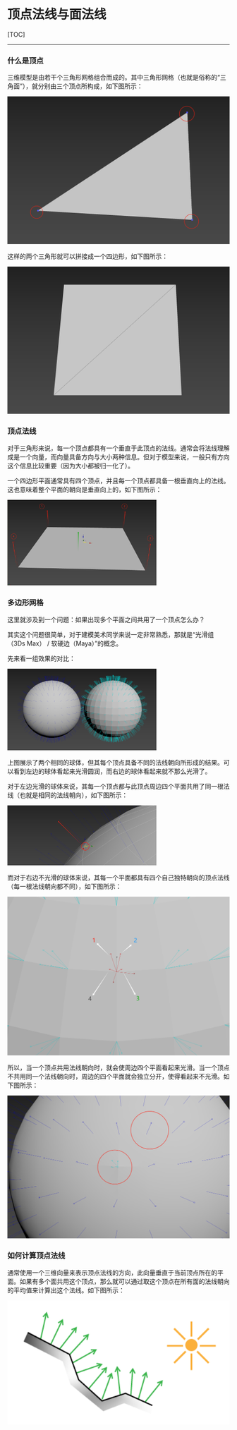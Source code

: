 # 顶点法线与面法线

[TOC]

------

### 什么是顶点

三维模型是由若干个三角形网格组合而成的。其中三角形网格（也就是俗称的“三角面”），就分别由三个顶点所构成，如下图所示：

<img src="1、顶点法线与面法线.assets/image-20240214191240220.png" alt="image-20240214191240220" style="zoom: 50%;" />

这样的两个三角形就可以拼接成一个四边形，如下图所示：

<img src="1、顶点法线与面法线.assets/image-20240214194355172.png" alt="image-20240214194355172" style="zoom:50%;" />

### 顶点法线

对于三角形来说，每一个顶点都具有一个垂直于此顶点的法线。通常会将法线理解成是一个向量，而向量具备方向与大小两种信息。但对于模型来说，一般只有方向这个信息比较重要（因为大小都被归一化了）。

一个四边形平面通常具有四个顶点，并且每一个顶点都具备一根垂直向上的法线。这也意味着整个平面的朝向是垂直向上的，如下图所示：

<img src="1、顶点法线与面法线.assets/image-20240214184356337.png" alt="image-20240214184356337" style="zoom: 33%;" />

### 多边形网格

这里就涉及到一个问题：如果出现多个平面之间共用了一个顶点怎么办？

其实这个问题很简单，对于建模美术同学来说一定非常熟悉，那就是“光滑组（3Ds Max） / 软硬边（Maya）”的概念。

先来看一组效果的对比：

<img src="1、顶点法线与面法线.assets/image-20240214183328278.png" alt="image-20240214183328278" style="zoom: 33%;" />

上图展示了两个相同的球体，但其每个顶点具备不同的法线朝向所形成的结果。可以看到左边的球体看起来光滑圆润，而右边的球体看起来就不那么光滑了。

对于左边光滑的球体来说，其每一个顶点都与此顶点周边四个平面共用了同一根法线（也就是相同的法线朝向），如下图所示：

<img src="1、顶点法线与面法线.assets/image-20240214183827826.png" alt="image-20240214183827826" style="zoom:33%;" />

而对于右边不光滑的球体来说，其每一个平面都具有四个自己独特朝向的顶点法线（每一根法线朝向都不同），如下图所示：

<img src="1、顶点法线与面法线.assets/image-20240214190300317.png" alt="image-20240214190300317" style="zoom: 50%;" />

所以，当一个顶点共用法线朝向时，就会使周边四个平面看起来光滑。当一个顶点不共用同一个法线朝向时，周边的四个平面就会独立分开，使得看起来不光滑。如下图所示：

<img src="1、顶点法线与面法线.assets/image-20240214190807374.png" alt="image-20240214190807374" style="zoom:50%;" />

### 如何计算顶点法线

通常使用一个三维向量来表示顶点法线的方向，此向量垂直于当前顶点所在的平面。如果有多个面共用这个顶点，那么就可以通过取这个顶点在所有面的法线朝向的平均值来计算出这个法线。如下图所示：

<img src="1、顶点法线与面法线.assets/1690186181677-4233d97c-f3de-4424-a591-a4575e826a47.png" alt="img" style="zoom: 200%;" />